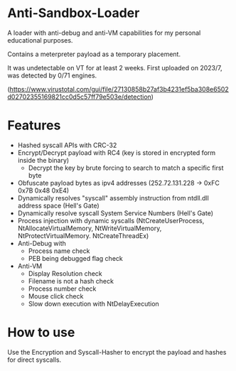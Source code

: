 # Anti-Sandbox-Loader
A loader with anti-debug and anti-VM capabilities for my personal educational purposes.

Contains a meterpreter payload as a temporary placement.

It was undetectable on VT for at least 2 weeks. 
First uploaded on 2023/7, was detected by 0/71 engines.

(https://www.virustotal.com/gui/file/27130858b27af3b4231ef5ba308e6502d02702355169821cc0d5c57ff79e503e/detection)

# Features
 - Hashed syscall APIs with CRC-32
 - Encrypt/Decrypt payload with RC4 (key is stored in encrypted form inside the binary)
     - Decrypt the key by brute forcing to search to match a specific first byte
 - Obfuscate payload bytes as ipv4 addresses (252.72.131.228 → 0xFC 0x7B 0x48 0xE4)      
 - Dynamically resolves "syscall" assembly instruction from ntdll.dll address space (Hell's Gate)
 - Dynamically resolve syscall System Service Numbers (Hell's Gate)
 - Process injection with dynamic syscalls (NtCreateUserProcess, NtAllocateVirtualMemory, NtWriteVirtualMemory, NtProtectVirtualMemory. NtCreateThreadEx)
 - Anti-Debug with
     - Process name check
     - PEB being debugged flag check
 - Anti-VM
     - Display Resolution check
     - Filename is not a hash check
     - Process number check
     - Mouse click check
     - Slow down execution with NtDelayExecution

# How to use
Use the Encryption and Syscall-Hasher to encrypt the payload and hashes for direct syscalls.
